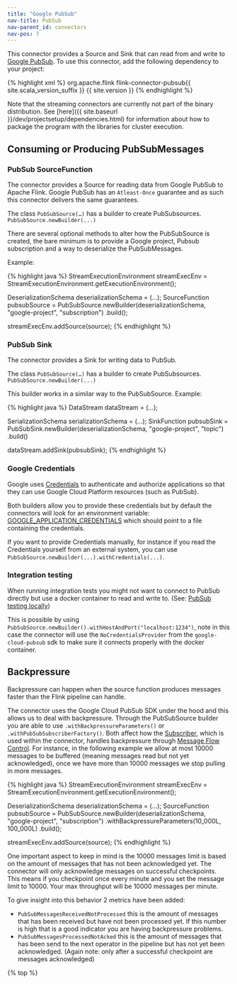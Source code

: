 ```yaml
---
title: "Google PubSub"
nav-title: PubSub
nav-parent_id: connectors
nav-pos: 7
---
```

<!--
Licensed to the Apache Software Foundation (ASF) under one
or more contributor license agreements.  See the NOTICE file
distributed with this work for additional information
regarding copyright ownership.  The ASF licenses this file
to you under the Apache License, Version 2.0 (the
"License"); you may not use this file except in compliance
with the License.  You may obtain a copy of the License at

  http://www.apache.org/licenses/LICENSE-2.0

Unless required by applicable law or agreed to in writing,
software distributed under the License is distributed on an
"AS IS" BASIS, WITHOUT WARRANTIES OR CONDITIONS OF ANY
KIND, either express or implied.  See the License for the
specific language governing permissions and limitations
under the License.
-->

This connector provides a Source and Sink that can read from and write to
[Google PubSub](https://cloud.google.com/pubsub). To use this connector, add the
following dependency to your project:

{% highlight xml %}
<dependency>
  <groupId>org.apache.flink</groupId>
  <artifactId>flink-connector-pubsub{{ site.scala_version_suffix }}</artifactId>
  <version>{{ site.version }}</version>
</dependency>
{% endhighlight %}

Note that the streaming connectors are currently not part of the binary
distribution. See
[here]({{ site.baseurl }}/dev/projectsetup/dependencies.html)
for information about how to package the program with the libraries for
cluster execution.

## Consuming or Producing PubSubMessages

### PubSub SourceFunction

The connector provides a Source for reading data from Google PubSub to Apache Flink.
Google PubSub has an `Atleast-Once` guarantee and as such this connector delivers the same guarantees.

The class `PubSubSource(…)` has a builder to create PubSubsources. `PubSubSource.newBuilder(...)`

There are several optional methods to alter how the PubSubSource is created, the bare minimum is to provide a Google project, Pubsub subscription and a way to deserialize the PubSubMessages.

Example:

<div class="codetabs" markdown="1">
<div data-lang="java" markdown="1">
{% highlight java %}
StreamExecutionEnvironment streamExecEnv = StreamExecutionEnvironment.getExecutionEnvironment();

DeserializationSchema<SomeObject> deserializationSchema = (...);
SourceFunction<SomeObject> pubsubSource = PubSubSource.newBuilder(deserializationSchema, "google-project", "subscription")
                                                .build();

streamExecEnv.addSource(source);
{% endhighlight %}
</div>
</div>

### PubSub Sink

The connector provides a Sink for writing data to PubSub.

The class `PubSubSource(…)` has a builder to create PubSubsources. `PubSubSource.newBuilder(...)`

This builder works in a similar way to the PubSubSource.
Example:

<div class="codetabs" markdown="1">
<div data-lang="java" markdown="1">
{% highlight java %}
DataStream<SomeObject> dataStream = (...);

SerializationSchema<SomeObject> serializationSchema = (...);
SinkFunction<SomeObject> pubsubSink = PubSubSink.newBuilder(deserializationSchema, "google-project", "topic")
                                                .build()

dataStream.addSink(pubsubSink);
{% endhighlight %}
</div>
</div>

### Google Credentials

Google uses [Credentials](https://cloud.google.com/docs/authentication/production) to authenticate and authorize applications so that they can use Google Cloud Platform resources (such as PubSub). 

Both builders allow you to provide these credentials but by default the connectors will look for an environment variable: [GOOGLE_APPLICATION_CREDENTIALS](https://cloud.google.com/docs/authentication/production#obtaining_and_providing_service_account_credentials_manually) which should point to a file containing the credentials.

If you want to provide Credentials manually, for instance if you read the Credentials yourself from an external system, you can use `PubSubSource.newBuilder(...).withCredentials(...)`.

### Integration testing

When running integration tests you might not want to connect to PubSub directly but use a docker container to read and write to. (See: [PubSub testing locally](https://cloud.google.com/pubsub/docs/emulator))

This is possible by using `PubSubSource.newBuilder().withHostAndPort("localhost:1234")`, note in this case the connector will use the `NoCredentialsProvider` from the `google-cloud-pubsub` sdk to make sure it connects properly with the docker container.

## Backpressure

Backpressure can happen when the source function produces messages faster than the Flink pipeline can handle.

The connector uses the Google Cloud PubSub SDK under the hood and this allows us to deal with backpressure. Through the PubSubSource builder you are able to use `.withBackpressureParameters()` or `.withPubSubSubscriberFactory()`. Both affect how the [Subscriber](http://googleapis.github.io/google-cloud-java/google-cloud-clients/apidocs/index.html?com/google/cloud/pubsub/v1/package-summary.html), which is used within the connector, handles backpressure through [Message Flow Control](https://cloud.google.com/pubsub/docs/pull#message-flow-control). For instance, in the following example we allow at most 10000 messages to be buffered (meaning messages read but not yet acknowledged), once we have more than 10000 messages we stop pulling in more messages.

<div class="codetabs" markdown="1">
<div data-lang="java" markdown="1">
{% highlight java %}
StreamExecutionEnvironment streamExecEnv = StreamExecutionEnvironment.getExecutionEnvironment();

DeserializationSchema<SomeObject> deserializationSchema = (...);
SourceFunction<SomeObject> pubsubSource = PubSubSource.newBuilder(deserializationSchema, "google-project", "subscription")
                                                .withBackpressureParameters(10_000L, 100_000L)
                                                .build();

streamExecEnv.addSource(source);
{% endhighlight %}
</div>
</div>

One important aspect to keep in mind is the 10000 messages limit is based on the amount of messages that has not been acknowledged yet. The connector will only acknowledge messages on successful checkpoints. This means if you checkpoint once every minute and you set the message limit to 10000. Your max throughput will be 10000 messages per minute.

To give insight into this behavior 2 metrics have been added:
  * `PubSubMessagesReceivedNotProcessed` this is the amount of messages that has been received but have not been processed yet. If this number is high that is a good indicator you are having backpressure problems.
  * `PubSubMessagesProcessedNotAcked` this is the amount of messages that has been send to the next operator in the pipeline but has not yet been acknowledged. (Again note: only after a successful checkpoint are messages acknowledged)

{% top %}
